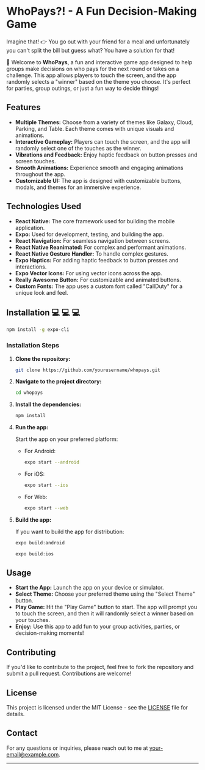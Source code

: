 # WhoPays?! - A Fun Decision-Making Game

Imagine that! 👉 You go out with your friend for a meal and unfortunately you can't split the bill but guess what? You have a solution for that! 

👋 Welcome to **WhoPays**, a fun and interactive game app designed to help groups make decisions on who pays for the next round or takes on a challenge. This app allows players to touch the screen, and the app randomly selects a "winner" based on the theme you choose. It's perfect for parties, group outings, or just a fun way to decide things!

## Features

- **Multiple Themes:** Choose from a variety of themes like Galaxy, Cloud, Parking, and Table. Each theme comes with unique visuals and animations.
- **Interactive Gameplay:** Players can touch the screen, and the app will randomly select one of the touches as the winner.
- **Vibrations and Feedback:** Enjoy haptic feedback on button presses and screen touches.
- **Smooth Animations:** Experience smooth and engaging animations throughout the app.
- **Customizable UI:** The app is designed with customizable buttons, modals, and themes for an immersive experience.

## Technologies Used

- **React Native:** The core framework used for building the mobile application.
- **Expo:** Used for development, testing, and building the app.
- **React Navigation:** For seamless navigation between screens.
- **React Native Reanimated:** For complex and performant animations.
- **React Native Gesture Handler:** To handle complex gestures.
- **Expo Haptics:** For adding haptic feedback to button presses and interactions.
- **Expo Vector Icons:** For using vector icons across the app.
- **Really Awesome Button:** For customizable and animated buttons.
- **Custom Fonts:** The app uses a custom font called "CallDuty" for a unique look and feel.

## Installation  💻 💻 💻

  ```bash
  npm install -g expo-cli
  ```

### Installation Steps

1. **Clone the repository:**

   ```bash
   git clone https://github.com/yourusername/whopays.git
   ```

2. **Navigate to the project directory:**

   ```bash
   cd whopays
   ```

3. **Install the dependencies:**

   ```bash
   npm install
   ```

4. **Run the app:**

   Start the app on your preferred platform:

   - For Android:
     
     ```bash
     expo start --android
     ```

   - For iOS:
     
     ```bash
     expo start --ios
     ```

   - For Web:
     
     ```bash
     expo start --web
     ```

5. **Build the app:**

   If you want to build the app for distribution:

   ```bash
   expo build:android
   ```

   ```bash
   expo build:ios
   ```

## Usage

- **Start the App:** Launch the app on your device or simulator.
- **Select Theme:** Choose your preferred theme using the "Select Theme" button.
- **Play Game:** Hit the "Play Game" button to start. The app will prompt you to touch the screen, and then it will randomly select a winner based on your touches.
- **Enjoy:** Use this app to add fun to your group activities, parties, or decision-making moments!

## Contributing

If you'd like to contribute to the project, feel free to fork the repository and submit a pull request. Contributions are welcome!

## License

This project is licensed under the MIT License - see the [LICENSE](LICENSE) file for details.

## Contact

For any questions or inquiries, please reach out to me at [your-email@example.com](mailto:your-email@example.com).

---
